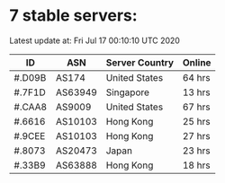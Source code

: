 # 7 stable servers:

Latest update at: Fri Jul 17 00:10:10 UTC 2020

| ID | ASN | Server Country | Online |
| -- | --- | -------------- | ------ |
| #.D09B | AS174 | United States | 64 hrs |
| #.7F1D | AS63949 | Singapore | 13 hrs |
| #.CAA8 | AS9009 | United States | 67 hrs |
| #.6616 | AS10103 | Hong Kong | 25 hrs |
| #.9CEE | AS10103 | Hong Kong | 27 hrs |
| #.8073 | AS20473 | Japan | 23 hrs |
| #.33B9 | AS63888 | Hong Kong | 18 hrs |

